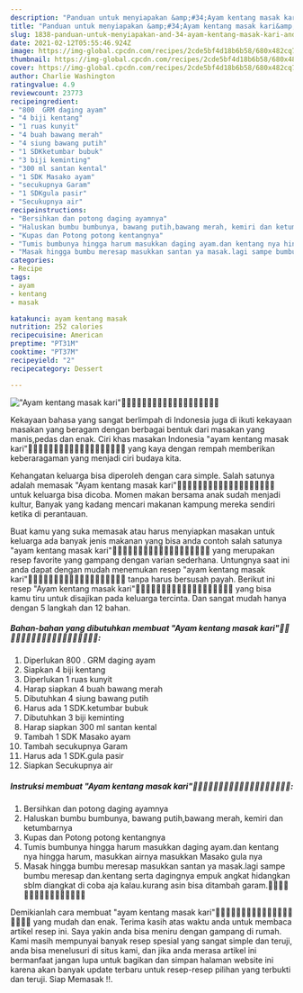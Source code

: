 ```yaml
---
description: "Panduan untuk menyiapakan &amp;#34;Ayam kentang masak kari&amp;#34;👍🏼👍🏼👍🏼😍😍😘😘😋😋😋👍🏼👍🏼💯💯 Teruji"
title: "Panduan untuk menyiapakan &amp;#34;Ayam kentang masak kari&amp;#34;👍🏼👍🏼👍🏼😍😍😘😘😋😋😋👍🏼👍🏼💯💯 Teruji"
slug: 1838-panduan-untuk-menyiapakan-and-34-ayam-kentang-masak-kari-and-34-teruji
date: 2021-02-12T05:55:46.924Z
image: https://img-global.cpcdn.com/recipes/2cde5bf4d18b6b58/680x482cq70/ayam-kentang-masak-kari👍🏼👍🏼👍🏼😍😍😘😘😋😋😋👍🏼👍🏼💯💯-foto-resep-utama.jpg
thumbnail: https://img-global.cpcdn.com/recipes/2cde5bf4d18b6b58/680x482cq70/ayam-kentang-masak-kari👍🏼👍🏼👍🏼😍😍😘😘😋😋😋👍🏼👍🏼💯💯-foto-resep-utama.jpg
cover: https://img-global.cpcdn.com/recipes/2cde5bf4d18b6b58/680x482cq70/ayam-kentang-masak-kari👍🏼👍🏼👍🏼😍😍😘😘😋😋😋👍🏼👍🏼💯💯-foto-resep-utama.jpg
author: Charlie Washington
ratingvalue: 4.9
reviewcount: 23773
recipeingredient:
- "800  GRM daging ayam"
- "4 biji kentang"
- "1 ruas kunyit"
- "4 buah bawang merah"
- "4 siung bawang putih"
- "1 SDKketumbar bubuk"
- "3 biji keminting"
- "300 ml santan kental"
- "1 SDK Masako ayam"
- "secukupnya Garam"
- "1 SDKgula pasir"
- "Secukupnya air"
recipeinstructions:
- "Bersihkan dan potong daging ayamnya"
- "Haluskan bumbu bumbunya, bawang putih,bawang merah, kemiri dan ketumbarnya"
- "Kupas dan Potong potong kentangnya"
- "Tumis bumbunya hingga harum masukkan daging ayam.dan kentang nya hingga harum, masukkan airnya masukkan Masako gula nya"
- "Masak hingga bumbu meresap masukkan santan ya masak.lagi sampe bumbu meresap dan.kentang serta dagingnya empuk angkat hidangkan sblm diangkat di coba aja kalau.kurang asin bisa ditambah garam.🙏🙏😍😍😘😘😋😋👍🏼👍🏼👍🏼💯💯"
categories:
- Recipe
tags:
- ayam
- kentang
- masak

katakunci: ayam kentang masak 
nutrition: 252 calories
recipecuisine: American
preptime: "PT31M"
cooktime: "PT37M"
recipeyield: "2"
recipecategory: Dessert

---
```



![&#34;Ayam kentang masak kari&#34;👍🏼👍🏼👍🏼😍😍😘😘😋😋😋👍🏼👍🏼💯💯](https://img-global.cpcdn.com/recipes/2cde5bf4d18b6b58/680x482cq70/ayam-kentang-masak-kari👍🏼👍🏼👍🏼😍😍😘😘😋😋😋👍🏼👍🏼💯💯-foto-resep-utama.jpg)

Kekayaan bahasa yang sangat berlimpah di Indonesia juga di ikuti kekayaan masakan yang beragam dengan berbagai bentuk dari masakan yang manis,pedas dan enak. Ciri khas masakan Indonesia &#34;ayam kentang masak kari&#34;👍🏼👍🏼👍🏼😍😍😘😘😋😋😋👍🏼👍🏼💯💯 yang kaya dengan rempah memberikan keberaragaman yang menjadi ciri budaya kita.


Kehangatan keluarga bisa diperoleh dengan cara simple. Salah satunya adalah memasak &#34;Ayam kentang masak kari&#34;👍🏼👍🏼👍🏼😍😍😘😘😋😋😋👍🏼👍🏼💯💯 untuk keluarga bisa dicoba. Momen makan bersama anak sudah menjadi kultur, Banyak yang kadang mencari makanan kampung mereka sendiri ketika di perantauan.



Buat kamu yang suka memasak atau harus menyiapkan masakan untuk keluarga ada banyak jenis makanan yang bisa anda contoh salah satunya &#34;ayam kentang masak kari&#34;👍🏼👍🏼👍🏼😍😍😘😘😋😋😋👍🏼👍🏼💯💯 yang merupakan resep favorite yang gampang dengan varian sederhana. Untungnya saat ini anda dapat dengan mudah menemukan resep &#34;ayam kentang masak kari&#34;👍🏼👍🏼👍🏼😍😍😘😘😋😋😋👍🏼👍🏼💯💯 tanpa harus bersusah payah.
Berikut ini resep &#34;Ayam kentang masak kari&#34;👍🏼👍🏼👍🏼😍😍😘😘😋😋😋👍🏼👍🏼💯💯 yang bisa kamu tiru untuk disajikan pada keluarga tercinta. Dan sangat mudah hanya dengan 5 langkah dan 12 bahan.


<!--inarticleads1-->

##### Bahan-bahan yang dibutuhkan membuat &#34;Ayam kentang masak kari&#34;👍🏼👍🏼👍🏼😍😍😘😘😋😋😋👍🏼👍🏼💯💯:

1. Diperlukan 800 . GRM daging ayam
1. Siapkan 4 biji kentang
1. Diperlukan 1 ruas kunyit
1. Harap siapkan 4 buah bawang merah
1. Dibutuhkan 4 siung bawang putih
1. Harus ada 1 SDK.ketumbar bubuk
1. Dibutuhkan 3 biji keminting
1. Harap siapkan 300 ml santan kental
1. Tambah 1 SDK Masako ayam
1. Tambah secukupnya Garam
1. Harus ada 1 SDK.gula pasir
1. Siapkan Secukupnya air




<!--inarticleads2-->

##### Instruksi membuat  &#34;Ayam kentang masak kari&#34;👍🏼👍🏼👍🏼😍😍😘😘😋😋😋👍🏼👍🏼💯💯:

1. Bersihkan dan potong daging ayamnya
1. Haluskan bumbu bumbunya, bawang putih,bawang merah, kemiri dan ketumbarnya
1. Kupas dan Potong potong kentangnya
1. Tumis bumbunya hingga harum masukkan daging ayam.dan kentang nya hingga harum, masukkan airnya masukkan Masako gula nya
1. Masak hingga bumbu meresap masukkan santan ya masak.lagi sampe bumbu meresap dan.kentang serta dagingnya empuk angkat hidangkan sblm diangkat di coba aja kalau.kurang asin bisa ditambah garam.🙏🙏😍😍😘😘😋😋👍🏼👍🏼👍🏼💯💯




Demikianlah cara membuat &#34;ayam kentang masak kari&#34;👍🏼👍🏼👍🏼😍😍😘😘😋😋😋👍🏼👍🏼💯💯 yang mudah dan enak. Terima kasih atas waktu anda untuk membaca artikel resep ini. Saya yakin anda bisa meniru dengan gampang di rumah. Kami masih mempunyai banyak resep spesial yang sangat simple dan teruji, anda bisa menelusuri di situs kami, dan jika anda merasa artikel ini bermanfaat jangan lupa untuk bagikan dan simpan halaman website ini karena akan banyak update terbaru untuk resep-resep pilihan yang terbukti dan teruji. Siap Memasak !!. 
